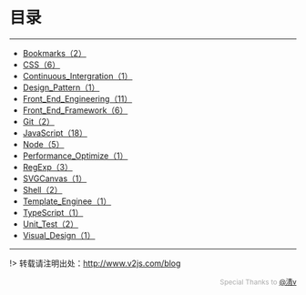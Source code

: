 # 目录

---

- [Bookmarks（2）](/Bookmarks/)
- [CSS（6）](/CSS/)
- [Continuous_Intergration（1）](/Continuous_Intergration/)
- [Design_Pattern（1）](/Design_Pattern/)
- [Front_End_Engineering（11）](/Front_End_Engineering/)
- [Front_End_Framework（6）](/Front_End_Framework/)
- [Git（2）](/Git/)
- [JavaScript（18）](/JavaScript/)
- [Node（5）](/Node/)
- [Performance_Optimize（1）](/Performance_Optimize/)
- [RegExp（3）](/RegExp/)
- [SVGCanvas（1）](/SVGCanvas/)
- [Shell（2）](/Shell/)
- [Template_Enginee（1）](/Template_Enginee/)
- [TypeScript（1）](/TypeScript/)
- [Unit_Test（2）](/Unit_Test/)
- [Visual_Design（1）](/Visual_Design/)


---

!> 转载请注明出处：http://www.v2js.com/blog

<div style="color:#aaa; font-size: 12px; text-align: right">Special Thanks to <a href="https://github.com/QingWei-Li">@清v</a></div> 